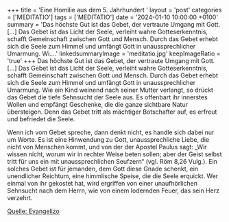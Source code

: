 +++
title = 'Eine Homilie aus dem 5. Jahrhundert '
layout = 'post'
categories = ['MEDITATIO']
tags = ['MEDITATIO']
date = '2024-01-10 10:00:00 +0100'
summary = 'Das höchste Gut ist das Gebet, der vertraute Umgang mit Gott. […] Das Gebet ist das Licht der Seele, verleiht wahre Gotteserkenntnis, schafft Gemeinschaft zwischen Gott und Mensch. Durch das Gebet erhebt sich die Seele zum Himmel und umfängt Gott in unaussprechlicher Umarmung. Wi....'
linkedsummaryImage = 'meditatio.jpg'
keepImageRatio = 'true'
+++
Das höchste Gut ist das Gebet, der vertraute Umgang mit Gott. […] Das Gebet ist das Licht der Seele, verleiht wahre Gotteserkenntnis, schafft Gemeinschaft zwischen Gott und Mensch. Durch das Gebet erhebt sich die Seele zum Himmel und umfängt Gott in unaussprechlicher Umarmung. Wie ein Kind weinend nach seiner Mutter verlangt, so drückt das Gebet die tiefe Sehnsucht der Seele aus.<!--more--> Es offenbart ihr innerstes Wollen und empfängt Geschenke, die die ganze sichtbare Natur übersteigen. Denn das Gebet tritt als mächtiger Botschafter auf, es erfreut und befriedet die Seele.

Wenn ich vom Gebet spreche, dann denkt nicht, es handle sich dabei nur um Worte. Es ist eine Hinwendung zu Gott, unaussprechliche Liebe, die nicht von Menschen kommt, und von der der Apostel Paulus sagt: „Wir wissen nicht, worum wir in rechter Weise beten sollen; aber der Geist selbst tritt für uns ein mit unaussprechlichen Seufzern“ (vgl. Röm 8,26 Vulg.). Ein solches Gebet ist für jemanden, dem Gott diese Gnade schenkt, ein unendlicher Reichtum, eine himmlische Speise, die die Seele erquickt. Wer einmal von ihr gekostet hat, wird ergriffen von einer unaufhörlichen Sehnsucht nach dem Herrn, wie von einem lodernden Feuer, das sein Herz verzehrt.



[Quelle: Evangelizo](https://evangeliumtagfuertag.org/DE/gospel)
